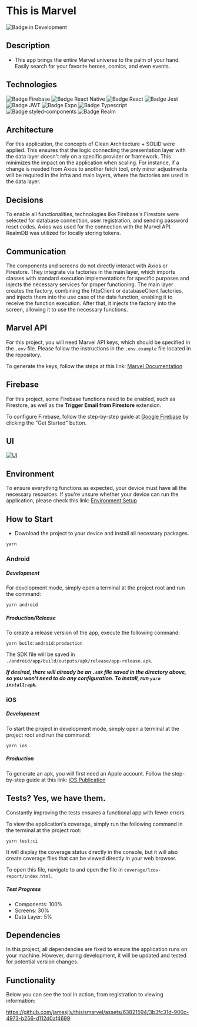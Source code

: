 # This is Marvel

![Badge in Development](http://img.shields.io/static/v1?label=STATUS&message=IN%20DEVELOPMENT&color=GREEN&style=for-the-badge)

## Description

- This app brings the entire Marvel universe to the palm of your hand. Easily search for your favorite heroes, comics, and even events.

## Technologies

![Badge Firebase](https://img.shields.io/badge/firebase-ffca28?style=for-the-badge&logo=firebase&logoColor=black) ![Badge React Native](https://img.shields.io/badge/React_Native-20232A?style=for-the-badge&logo=react&logoColor=61DAFB) ![Badge React ](https://img.shields.io/badge/React-20232A?style=for-the-badge&logo=react&logoColor=61DAFB) ![Badge Jest](https://img.shields.io/badge/Jest-C21325?style=for-the-badge&logo=jest&logoColor=white) ![Badge JWT](https://img.shields.io/badge/JWT-000000?style=for-the-badge&logo=JSON%20web%20tokens&logoColor=white) ![Badge Expo](https://img.shields.io/badge/Expo-1B1F23?style=for-the-badge&logo=expo&logoColor=white) ![Badge Typescript](https://img.shields.io/badge/TypeScript-007ACC?style=for-the-badge&logo=typescript&logoColor=white) ![Badge styled-components](https://img.shields.io/badge/styled--components-DB7093?style=for-the-badge&logo=styled-components&logoColor=white) ![Badge Realm](https://img.shields.io/badge/Realm-39477F?style=for-the-badge&logo=realm&logoColor=white)

## Architecture

For this application, the concepts of Clean Architecture + SOLID were applied. This ensures that the logic connecting the presentation layer with the data layer doesn't rely on a specific provider or framework. This minimizes the impact on the application when scaling. For instance, if a change is needed from Axios to another fetch tool, only minor adjustments will be required in the infra and main layers, where the factories are used in the data layer.

## Decisions

To enable all functionalities, technologies like Firebase's Firestore were selected for database connection, user registration, and sending password reset codes. Axios was used for the connection with the Marvel API. RealmDB was utilized for locally storing tokens.

## Communication

The components and screens do not directly interact with Axios or Firestore. They integrate via factories in the main layer, which imports classes with standard execution implementations for specific purposes and injects the necessary services for proper functioning. The main layer creates the factory, combining the httpClient or databaseClient factories, and injects them into the use case of the data function, enabling it to receive the function execution. After that, it injects the factory into the screen, allowing it to use the necessary functions.

## Marvel API

For this project, you will need Marvel API keys, which should be specified in the `.env` file. Please follow the instructions in the `.env.example` file located in the repository.

To generate the keys, follow the steps at this link: [Marvel Documentation](https://developer.marvel.com/documentation/getting_started "Marvel Documentation")

## Firebase

For this project, some Firebase functions need to be enabled, such as Firestore, as well as the **Trigger Email from Firestore** extension.

To configure Firebase, follow the step-by-step guide at [Google Firebase](https://firebase.google.com/?hl=en "Google Firebase") by clicking the "Get Started" button.

## UI

[![UI](https://raw.githubusercontent.com/jamesjlv/thisismarvel/main/src/assets/images/App.png)](https://raw.githubusercontent.com/jamesjlv/thisismarvel/main/src/assets/images/App.png)

## Environment

To ensure everything functions as expected, your device must have all the necessary resources. If you're unsure whether your device can run the application, please check this link: [Environment Setup](https://react-native.rocketseat.dev/ "Environment Setup")

## How to Start

- Download the project to your device and install all necessary packages.

```shell
yarn
```

### Android

##### Development

For development mode, simply open a terminal at the project root and run the command:

```shell
yarn android
```

##### Production/Release

To create a release version of the app, execute the following command:

```shell
yarn build:android:production
```

The SDK file will be saved in `./android/app/build/outputs/apk/release/app-release.apk`.

**_If desired, there will already be an `.sdk` file saved in the directory above, so you won't need to do any configuration. To install, run `yarn install:apk`._**

### iOS

##### Development

To start the project in development mode, simply open a terminal at the project root and run the command:

```shell
yarn ios
```

##### Production

To generate an apk, you will first need an Apple account. Follow the step-by-step guide at this link: [iOS Publication](https://medium.com/timeless/adding-react-native-app-to-app-store-connect-c4d45571df0d "iOS Publication")

## Tests? Yes, we have them.

Constantly improving the tests ensures a functional app with fewer errors.

To view the application's coverage, simply run the following command in the terminal at the project root:

```shell
yarn test:ci
```

It will display the coverage status directly in the console, but it will also create coverage files that can be viewed directly in your web browser.

To open this file, navigate to and open the file in `coverage/lcov-report/index.html`.

##### Test Progress

- Components: 100%
- Screens: 30%
- Data Layer: 5%

## Dependencies

In this project, all dependencies are fixed to ensure the application runs on your machine. However, during development, it will be updated and tested for potential version changes.

## Functionality

Below you can see the tool in action, from registration to viewing information:

https://github.com/jamesjlv/thisismarvel/assets/63821594/3b3fc31d-900c-4973-b256-d112d0af4699
